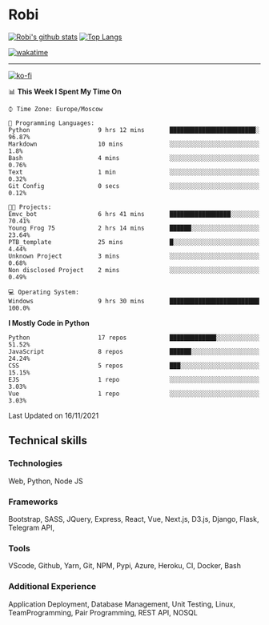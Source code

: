 # Robi

[![Robi's github stats](https://github-readme-stats-lime-theta.vercel.app/api?username=robimez&count_private=true&show_icons=true&theme=dark)](https://github.com/RobiMez)
[![Top Langs](https://github-readme-stats-lime-theta.vercel.app/api/top-langs/?username=robimez&layout=compact)](https://github.com/robimez)

[![wakatime](https://wakatime.com/badge/user/b864c643-d1a3-41f5-9e0f-8ecf20a95c65.svg)](https://wakatime.com/@b864c643-d1a3-41f5-9e0f-8ecf20a95c65)

---
[![ko-fi](https://ko-fi.com/img/githubbutton_sm.svg)](https://ko-fi.com/K3K74LSLU)

<!--START_SECTION:waka-->
📊 **This Week I Spent My Time On** 

```text
⌚︎ Time Zone: Europe/Moscow

💬 Programming Languages: 
Python                   9 hrs 12 mins       ████████████████████████░   96.87% 
Markdown                 10 mins             ░░░░░░░░░░░░░░░░░░░░░░░░░   1.8% 
Bash                     4 mins              ░░░░░░░░░░░░░░░░░░░░░░░░░   0.76% 
Text                     1 min               ░░░░░░░░░░░░░░░░░░░░░░░░░   0.32% 
Git Config               0 secs              ░░░░░░░░░░░░░░░░░░░░░░░░░   0.12%

🐱‍💻 Projects: 
Emvc_bot                 6 hrs 41 mins       █████████████████░░░░░░░░   70.41% 
Young Frog 75            2 hrs 14 mins       ██████░░░░░░░░░░░░░░░░░░░   23.64% 
PTB_template             25 mins             █░░░░░░░░░░░░░░░░░░░░░░░░   4.44% 
Unknown Project          3 mins              ░░░░░░░░░░░░░░░░░░░░░░░░░   0.68% 
Non disclosed Project    2 mins              ░░░░░░░░░░░░░░░░░░░░░░░░░   0.49%

💻 Operating System: 
Windows                  9 hrs 30 mins       █████████████████████████   100.0%

```

**I Mostly Code in Python** 

```text
Python                   17 repos            █████████████░░░░░░░░░░░░   51.52% 
JavaScript               8 repos             ██████░░░░░░░░░░░░░░░░░░░   24.24% 
CSS                      5 repos             ███░░░░░░░░░░░░░░░░░░░░░░   15.15% 
EJS                      1 repo              ░░░░░░░░░░░░░░░░░░░░░░░░░   3.03% 
Vue                      1 repo              ░░░░░░░░░░░░░░░░░░░░░░░░░   3.03%

```



 Last Updated on 16/11/2021
<!--END_SECTION:waka-->

## Technical skills

### Technologies 

Web, Python, Node JS

### Frameworks

Bootstrap, SASS, JQuery, Express, React, Vue, Next.js,
D3.js, Django, Flask, Telegram API,

### Tools

VScode, Github, Yarn, Git, NPM, Pypi, Azure, Heroku, CI, Docker, Bash

### Additional Experience

Application Deployment, Database Management, Unit Testing, Linux, TeamProgramming, Pair Programming, REST API, NOSQL
